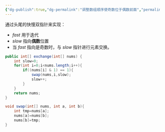 ```yaml
---
{"dg-publish":true,"dg-permalink":"调整数组顺序使奇数位于偶数前面","permalink":"/调整数组顺序使奇数位于偶数前面/","title":"调整数组顺序使奇数位于偶数前面","tags":["数组","双指针","快慢双指针"]}
---
```



通过头尾的快慢双指针来实现：
- *fast* 用于迭代
- *slow* 指向**偶数**位置
- 当 *fast* 指向是奇数时，与 *slow* 指针进行元素交换。

```java
public int[] exchange(int[] nums) {
	int slow=0;
	for(int i=0;i<nums.length;i++){
		if((nums[i] & 1) == 1){
			swap(nums,i,slow);   
			slow++;
		}
	}
	return nums;
}

void swap(int[] nums, int a, int b){
	int tmp=nums[a];
	nums[a]=nums[b];
	nums[b]=tmp;
}
```